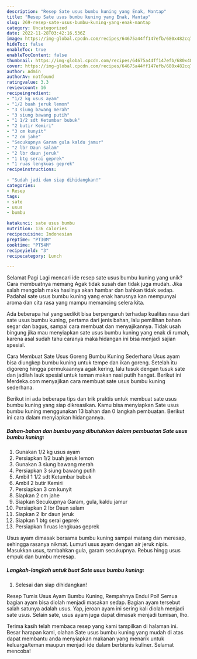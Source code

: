 ```yaml
---
description: "Resep Sate usus bumbu kuning yang Enak, Mantap"
title: "Resep Sate usus bumbu kuning yang Enak, Mantap"
slug: 269-resep-sate-usus-bumbu-kuning-yang-enak-mantap
category: Uncategorized
date: 2022-11-28T03:42:16.536Z
image: https://img-global.cpcdn.com/recipes/64675a44ff147efb/680x482cq70/sate-usus-bumbu-kuning-foto-resep-utama.jpg
hideToc: false
enableToc: true
enableTocContent: false
thumbnail: https://img-global.cpcdn.com/recipes/64675a44ff147efb/680x482cq70/sate-usus-bumbu-kuning-foto-resep-utama.jpg
cover: https://img-global.cpcdn.com/recipes/64675a44ff147efb/680x482cq70/sate-usus-bumbu-kuning-foto-resep-utama.jpg
author: Admin
authorAv: notfound
ratingvalue: 3.3
reviewcount: 16
recipeingredient:
- "1/2 kg usus ayam"
- "1/2 buah jeruk lemon"
- "3 siung bawang merah"
- "3 siung bawang putih"
- "1 1/2 sdt Ketumbar bubuk"
- "2 butir Kemiri"
- "3 cm kunyit"
- "2 cm jahe"
- "Secukupnya Garam gula kaldu jamur"
- "2 lbr Daun salam"
- "2 lbr daun jeruk"
- "1 btg serai geprek"
- "1 ruas lengkuas geprek"
recipeinstructions:

- "Sudah jadi dan siap dihidangkan!"
categories:
- Resep
tags:
- sate
- usus
- bumbu

katakunci: sate usus bumbu 
nutrition: 136 calories
recipecuisine: Indonesian
preptime: "PT30M"
cooktime: "PT54M"
recipeyield: "3"
recipecategory: Lunch

---
```



Selamat Pagi Lagi mencari ide resep sate usus bumbu kuning yang unik? Cara membuatnya memang Agak tidak susah dan tidak juga mudah. Jika salah mengolah maka hasilnya akan hambar dan bahkan tidak sedap. Padahal sate usus bumbu kuning yang enak harusnya kan mempunyai aroma dan cita rasa yang mampu memancing selera kita.


Ada beberapa hal yang sedikit bisa berpengaruh terhadap kualitas rasa dari sate usus bumbu kuning, pertama dari jenis bahan, lalu pemilihan bahan segar dan bagus, sampai cara membuat dan menyajikannya. Tidak usah bingung jika mau menyiapkan sate usus bumbu kuning yang enak di rumah, karena asal sudah tahu caranya maka hidangan ini bisa menjadi sajian spesial.

Cara Membuat Sate Usus Goreng Bumbu Kuning Sederhana Usus ayam bisa diungkep bumbu kuning untuk tempe dan ikan goreng. Setelah itu digoreng hingga permukaannya agak kering, lalu tusuk dengan tusuk sate dan jadilah lauk spesial untuk teman makan nasi putih hangat. Berikut ini Merdeka.com menyajikan cara membuat sate usus bumbu kuning sederhana.


Berikut ini ada beberapa tips dan trik praktis untuk membuat sate usus bumbu kuning yang siap dikreasikan. Kamu bisa menyiapkan Sate usus bumbu kuning menggunakan 13 bahan dan 0 langkah pembuatan. Berikut ini cara dalam menyiapkan hidangannya.

<!--inarticleads1-->

##### Bahan-bahan dan bumbu yang dibutuhkan dalam pembuatan Sate usus bumbu kuning:

1. Gunakan 1/2 kg usus ayam
1. Persiapkan 1/2 buah jeruk lemon
1. Gunakan 3 siung bawang merah
1. Persiapkan 3 siung bawang putih
1. Ambil 1 1/2 sdt Ketumbar bubuk
1. Ambil 2 butir Kemiri
1. Persiapkan 3 cm kunyit
1. Siapkan 2 cm jahe
1. Siapkan Secukupnya Garam, gula, kaldu jamur
1. Persiapkan 2 lbr Daun salam
1. Siapkan 2 lbr daun jeruk
1. Siapkan 1 btg serai geprek
1. Persiapkan 1 ruas lengkuas geprek


Usus ayam dimasak bersama bumbu kuning sampai matang dan meresap, sehingga rasanya nikmat. Lumuri usus ayam dengan air jeruk nipis. Masukkan usus, tambahkan gula, garam secukupnya. Rebus hingg usus empuk dan bumbu meresap. 

<!--inarticleads2-->

##### Langkah-langkah untuk buat Sate usus bumbu kuning:


1. Selesai dan siap dihidangkan!

Resep Tumis Usus Ayam Bumbu Kuning, Rempahnya Endul Pol! Semua bagian ayam bisa diolah menjadi masakan sedap. Bagian ayam tersebut salah satunya adalah usus. Yap, jeroan ayam ini sering kali diolah menjadi sate usus. Selain sate, usus ayam juga dapat dimasak menjadi tumisan, lho. 

Terima kasih telah membaca resep yang kami tampilkan di halaman ini. Besar harapan kami, olahan Sate usus bumbu kuning yang mudah di atas dapat membantu anda menyiapkan makanan yang menarik untuk keluarga/teman maupun menjadi ide dalam berbisnis kuliner. Selamat mencoba!
